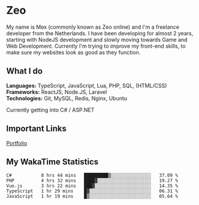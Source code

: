 # Zeo
My name is Mex (commonly known as Zeo online) and I'm a freelance developer from the Netherlands. I have been developing for almost 2 years, starting with NodeJS development and slowly moving towards Game and Web Development. Currently I'm trying to improve my front-end skills, to make sure my websites look as good as they function.

## What I do
**Languages:** TypeScript, JavaScript, Lua, PHP, SQL, (HTML/CSS)<br/>
**Frameworks:** ReactJS, Node.JS, Laravel<br/>
**Technologies:** Git, MySQL, Redis, Nginx, Ubuntu<br/>

Currently getting into C# / ASP.NET

## Important Links
[Portfolio](https://zeodev.cc)

## My WakaTime Statistics
<!--START_SECTION:waka-->
```text
C#           8 hrs 44 mins   █████████▒░░░░░░░░░░░░░░░   37.09 % 
PHP          4 hrs 32 mins   ████▓░░░░░░░░░░░░░░░░░░░░   19.27 % 
Vue.js       3 hrs 22 mins   ███▓░░░░░░░░░░░░░░░░░░░░░   14.35 % 
TypeScript   1 hr 29 mins    █▓░░░░░░░░░░░░░░░░░░░░░░░   06.31 % 
JavaScript   1 hr 19 mins    █▒░░░░░░░░░░░░░░░░░░░░░░░   05.64 % 
```
<!--END_SECTION:waka-->
